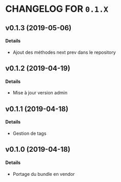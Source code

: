 # CHANGELOG FOR `0.1.X`


## v0.1.3 (2019-05-06)

#### Details

- Ajout des méthodes next prev dans le repository


## v0.1.2 (2019-04-19)

#### Details

- Mise à jour version admin


## v0.1.1 (2019-04-18)

#### Details

- Gestion de tags


## v0.1.0 (2019-04-18)

#### Details

- Portage du bundle en vendor
